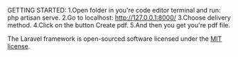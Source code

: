 GETTING STARTED:
1.Open folder in you're code editor terminal and run: php artisan serve.
2.Go to localhost: http://127.0.0.1:8000/
3.Choose delivery method.
4.Click on the button Create pdf.
5.And then you get you're pdf file.

The Laravel framework is open-sourced software licensed under the [MIT license](https://opensource.org/licenses/MIT).